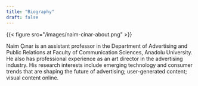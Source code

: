```yaml
---
title: "Biography"
draft: false
---
```


{{< figure src="/images/naim-cinar-about.png" >}}

Naim Çınar is an assistant professor in the Department of Advertising and Public Relations at Faculty of Communication Sciences, Anadolu University. He also has professional experience as an art director in the advertising industry. His research interests include emerging technology and consumer trends that are shaping the future of advertising; user-generated content; visual content online. 
